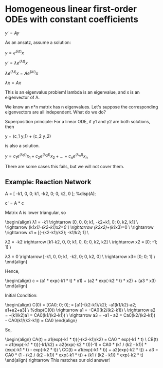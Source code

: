 # Homogeneous linear first-order ODEs with constant coefficients

$y' = Ay$


As an ansatz, assume a solution: 

$y = e^(λt)x$

$y' = λe^(λt)x$

$λe^(λt)x = Ae^(λt)x$

$λx = Ax$


This is an eigenvalus problem! lambda is an eigenvalue, and x is an eigenvector of A.


We know an n*n matrix has n eigenvalues. Let's suppose the corresponding eigenvectors are all independent. What do we do?


Superposition principle: For a linear ODE, if y1 and y2 are both solutions, then
 
     
y = (c_1 y_1) + (c_2 y_2) 


is also a solution.


$y = c_1 e^(λ_1 t) x_1 + c_2 e^(λ_2 t) x_2 + \dots + c_n e^(λ_n t) x_n$ 


There are some cases this fails, but we will not cover them.



## Example: Reaction Network


A = [ -k1, 0, 0; k1, -k2, 0; 0, k2, 0 ];
%disp(A);

c' = A * c

Matrix A is lower triangular, so

\begin{align}
λ1 = -k1 \rightarrow  [0, 0, 0; k1, -k2+k1, 0; 0, k2, k1] \\
\rightarrow (k1*x1)-(k2-k1)*x2=0 \\
\rightarrow (k2*x2)+(k1*x3)=0 \\
\rightarrow \rightarrow x1 = [(-(k2-k1)/k2); -k1/k2; 1] \\

λ2 = -k2 \rightarrow  [k1-k2, 0, 0; k1, 0, 0; 0, k2, k2]  \\
\rightarrow x2 = [0; -1; 1]  \\

λ3 = 0 \rightarrow  [-k1, 0, 0; k1, -k2, 0; 0, k2, 0] \\
\rightarrow x3= [0; 0; 1] \\
\end{align}

Hence,

\begin{align}
 c = (a1 * exp(-k1 * t) * x1) + (a2 * exp(-k2 * t) * x2) + (a3 * x3) 
\end{align}

Initial Condition:

\begin{align}
C(0) = [CA0; 0; 0];  = [a1(-(k2-k1)/k2); -a1(k1/k2)-a2; a1+a2+a3] \\
%disp(C(0))
\rightarrow  a1 = -CA0(k2/(k2-k1))  \\
\rightarrow  a2 = -(k1/k2)a1 = CA0(k1/(k2-k1)) \\
\rightarrow  a3 = -a1 - a2 = Ca0(k2/(k2-k1)) - CA0(k1/(k2-k1)) = CA0 
\end{align}

So,

\begin{align}
CA(t) = a1(exp(-k1 * t))(-(k2-k1)/k2) = CA0 * exp(-k1 * t)  \\
CB(t) = a1(exp(-k1 * t))(-k1/k2) + a2(exp(-k2 * t))(-1) = CA0 * (k1 / (k2 - k1)) * (exp(-k1 * t) - exp(-k2 * t)) \\
CC(t) = a1(exp(-k1 * t)) + a2(exp(-k2 * t)) + a3 = CA0 * (1 - (k2 / (k2 - k1)) * exp(-k1 * t)) + (k1 / (k2 - k1)) * exp(-k2 * t)
\end{align}
rightarrow This matches our old answer!


